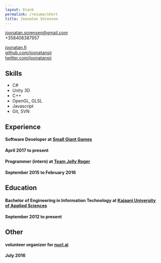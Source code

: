 ```yaml
---
layout: blank
permalink: /resume/short
title: Joonatan Sörensen
---
```

joonatan.sorensen@gmail.com  
+358408387957  

[joonatan.fi](http://joonatan.fi)  
[github.com/joonatansir](http://github.com/joonatansir)  
[twitter.com/joonatansir](http://twitter.com/joonatansir)  

## Skills

* C#
* Unity 3D
* C++
* OpenGL, GLSL
* Javascript
* Git, SVN

## Experience

#### **Software Developer at [Small Giant Games](http://www.smallgiantgames.com/)**  
**April 2017 to present**  

#### **Programmer (intern) at [Team Jolly Roger](http://www.teamjollyroger.com/)**  
**September 2015 to February 2016**  

## Education

#### **Bachelor of Engineering in Information Technology at [Kajaani University of Applied Sciences](http://kamk.fi/en)**  
**September 2012 to present**  

## Other

#### **volunteer organizer for [nucl.ai](https://nucl.ai/)**  
**July 2016**
